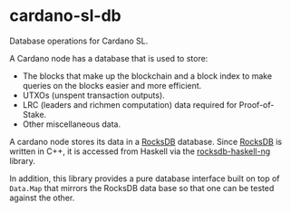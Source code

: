 # cardano-sl-db

Database operations for Cardano SL.

A Cardano node has a database that is used to store:

  * The blocks that make up the blockchain and a block index to make queries on
    the blocks easier and more efficient.
  * UTXOs (unspent transaction outputs).
  * LRC (leaders and richmen computation) data required for Proof-of-Stake.
  * Other miscellaneous data.

A cardano node stores its data in a [RocksDB] database. Since [RocksDB] is
written in C++, it is accessed from Haskell via the [rocksdb-haskell-ng] library.

In addition, this library provides a pure database interface built on top
of `Data.Map` that mirrors the RocksDB data base so that one can be tested
against the other.


[RocksDB]: http://rocksdb.org/
[rocksdb-haskell-ng]: https://github.com/input-output-hk/rocksdb-haskell-ng
